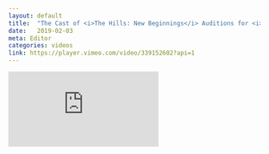 ```yaml
---
layout: default
title:  "The Cast of <i>The Hills: New Beginnings</i> Auditions for <i>The O.C.</i>"
date:   2019-02-03
meta: Editor
categories: videos
link: https://player.vimeo.com/video/339152602?api=1
---
```


<iframe src="https://player.vimeo.com/video/339152602?api=1&background=1&mute=0&loop=1" frameborder="0" allow="autoplay; fullscreen" allowfullscreen></iframe>